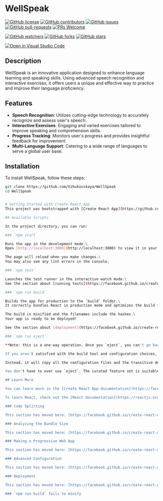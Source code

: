 
# WellSpeak

[![GitHub license](https://img.shields.io/github/license/Vzhukovskaya/WellSpeak.React.svg)](https://github.com/Vzhukovskaya/WellSpeak.React/blob/main/LICENSE)
[![GitHub contributors](https://img.shields.io/github/contributors/Vzhukovskaya/WellSpeak.React.svg)](https://GitHub.com/Vzhukovskaya/WellSpeak.React/graphs/contributors/)
[![GitHub issues](https://img.shields.io/github/issues/Vzhukovskaya/WellSpeak.React.svg)](https://GitHub.com/Vzhukovskaya/WellSpeak.React/issues/)
[![GitHub pull-requests](https://img.shields.io/github/issues-pr/Vzhukovskaya/WellSpeak.React.svg)](https://GitHub.com/Vzhukovskaya/WellSpeak.React/pulls/)
[![PRs Welcome](https://img.shields.io/badge/PRs-welcome-brightgreen.svg?style=flat-square)](http://makeapullrequest.com)

[![GitHub watchers](https://img.shields.io/github/watchers/Vzhukovskaya/WellSpeak.React.svg?style=social&label=Watch&maxAge=2592000)](https://GitHub.com/Vzhukovskaya/WellSpeak.React/watchers/)
[![GitHub forks](https://img.shields.io/github/forks/Vzhukovskaya/WellSpeak.React.svg?style=social&label=Fork&maxAge=2592000)](https://GitHub.com/Vzhukovskaya/WellSpeak.React/network/)
[![GitHub stars](https://img.shields.io/github/stars/Vzhukovskaya/WellSpeak.React.svg?style=social&label=Star&maxAge=2592000)](https://GitHub.com/Vzhukovskaya/WellSpeak.React/stargazers/)

[![Open in Visual Studio Code](https://img.shields.io/static/v1?logo=visualstudiocode&label=&message=Open%20in%20Visual%20Studio%20Code&labelColor=2c2c32&color=007acc&logoColor=007acc)](https://open.vscode.dev/Vzhukovskaya/WellSpeak.React)

## Description
WellSpeak is an innovative application designed to enhance language learning and speaking skills. Using advanced speech recognition and interactive exercises, it offers users a unique and effective way to practice and improve their language proficiency.

## Features
- **Speech Recognition**: Utilizes cutting-edge technology to accurately recognize and assess user's speech.
- **Interactive Exercises**: Engaging and varied exercises tailored to improve speaking and comprehension skills.
- **Progress Tracking**: Monitors user's progress and provides insightful feedback for improvement.
- **Multi-Language Support**: Catering to a wide range of languages to serve a global user base.

## Installation
To install WellSpeak, follow these steps:
```bash
git clone https://github.com/Vzhukovskaya/WellSpeak
cd WellSpeak


# Getting Started with Create React App
This project was bootstrapped with [Create React App](https://github.com/facebook/create-react-app).

## Available Scripts

In the project directory, you can run:

### `npm start`

Runs the app in the development mode.\
Open [http://localhost:3000](http://localhost:3000) to view it in your browser.

The page will reload when you make changes.\
You may also see any lint errors in the console.

### `npm test`

Launches the test runner in the interactive watch mode.\
See the section about [running tests](https://facebook.github.io/create-react-app/docs/running-tests) for more information.

### `npm run build`

Builds the app for production to the `build` folder.\
It correctly bundles React in production mode and optimizes the build for the best performance.

The build is minified and the filenames include the hashes.\
Your app is ready to be deployed!

See the section about [deployment](https://facebook.github.io/create-react-app/docs/deployment) for more information.

### `npm run eject`

**Note: this is a one-way operation. Once you `eject`, you can't go back!**

If you aren't satisfied with the build tool and configuration choices, you can `eject` at any time. This command will remove the single build dependency from your project.

Instead, it will copy all the configuration files and the transitive dependencies (webpack, Babel, ESLint, etc) right into your project so you have full control over them. All of the commands except `eject` will still work, but they will point to the copied scripts so you can tweak them. At this point you're on your own.

You don't have to ever use `eject`. The curated feature set is suitable for small and middle deployments, and you shouldn't feel obligated to use this feature. However we understand that this tool wouldn't be useful if you couldn't customize it when you are ready for it.

## Learn More

You can learn more in the [Create React App documentation](https://facebook.github.io/create-react-app/docs/getting-started).

To learn React, check out the [React documentation](https://reactjs.org/).

### Code Splitting

This section has moved here: [https://facebook.github.io/create-react-app/docs/code-splitting](https://facebook.github.io/create-react-app/docs/code-splitting)

### Analyzing the Bundle Size

This section has moved here: [https://facebook.github.io/create-react-app/docs/analyzing-the-bundle-size](https://facebook.github.io/create-react-app/docs/analyzing-the-bundle-size)

### Making a Progressive Web App

This section has moved here: [https://facebook.github.io/create-react-app/docs/making-a-progressive-web-app](https://facebook.github.io/create-react-app/docs/making-a-progressive-web-app)

### Advanced Configuration

This section has moved here: [https://facebook.github.io/create-react-app/docs/advanced-configuration](https://facebook.github.io/create-react-app/docs/advanced-configuration)

### Deployment

This section has moved here: [https://facebook.github.io/create-react-app/docs/deployment](https://facebook.github.io/create-react-app/docs/deployment)

### `npm run build` fails to minify

